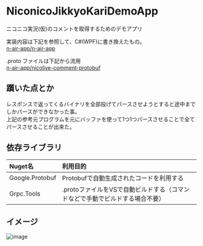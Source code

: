 # NiconicoJikkyoKariDemoApp
ニコニコ実況(仮)のコメントを取得するためのデモアプリ

実装内容は下記を参照して、C#(WPF)に書き換えたもの。  
[n-air-app/n-air-app](https://github.com/n-air-app/n-air-app/blob/n-air_development/app/services/nicolive-program/NdgrClient.ts)

.proto ファイルは下記から流用  
[n-air-app/nicolive-comment-protobuf](https://github.com/n-air-app/nicolive-comment-protobuf)

## 躓いた点とか
レスポンスで返ってくるバイナリを全部投げてパースさせようとすると途中までしかパースができなかった事。  
上記の参考元プログラムを元にバッファを使って1つ1つパースさせることで全てパースさせることが出来た。

## 依存ライブラリ
|Nuget名|利用目的|
|:----|:----|
|Google.Protobuf|Protobufで自動生成されたコードを利用する|
|Grpc.Tools　|.protoファイルをVSで自動ビルドする（コマンドなどで手動でビルドする場合不要）|

## イメージ
![image](https://github.com/user-attachments/assets/b4bcc58f-8999-402b-b1f4-4ebfa5b0c6da)
